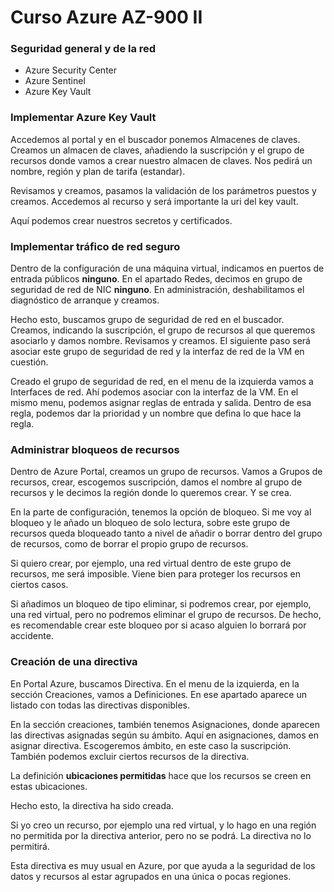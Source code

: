 # Curso Azure AZ-900 II

### Seguridad general y de la red

* Azure Security Center
* Azure Sentinel
* Azure Key Vault

### Implementar Azure Key Vault

Accedemos al portal y en el buscador ponemos Almacenes de claves. Creamos un almacen de claves, añadiendo la suscripción y el grupo de recursos donde vamos a crear nuestro almacen de claves. Nos pedirá un nombre, región y plan de tarifa (estandar).

Revisamos y creamos, pasamos la validación de los parámetros puestos y creamos. Accedemos al recurso y será importante la uri del key vault. 

Aquí podemos crear nuestros secretos y certificados.

### Implementar tráfico de red seguro

Dentro de la configuración de una máquina virtual, indicamos en puertos de entrada públicos **ninguno**. En el apartado Redes, decimos en grupo de seguridad de red de NIC **ninguno**. En administración, deshabilitamos el diagnóstico de arranque y creamos. 

Hecho esto, buscamos grupo de seguridad de red en el buscador. Creamos, indicando la suscripción, el grupo de recursos al que queremos asociarlo y damos nombre. Revisamos y creamos. El siguiente paso será asociar este grupo de seguridad de red y la interfaz de red de la VM en cuestión. 

Creado el grupo de seguridad de red, en el menu de la izquierda vamos a Interfaces de red. Ahí podemos asociar con la interfaz de la VM. En el mismo menu, podemos asignar reglas de entrada y salida. Dentro de esa regla, podemos dar la prioridad y un nombre que defina lo que hace la regla. 

### Administrar bloqueos de recursos

Dentro de Azure Portal, creamos un grupo de recursos. Vamos a Grupos de recursos, crear, escogemos suscripción, damos el nombre al grupo de recursos y le decimos la región donde lo queremos crear. Y se crea.

En la parte de configuración, tenemos la opción de bloqueo. Si me voy al bloqueo y le añado un bloqueo de solo lectura, sobre este grupo de recursos queda bloqueado tanto a nivel de añadir o borrar dentro del grupo de recursos, como de borrar el propio grupo de recursos. 

Si quiero crear, por ejemplo, una red virtual dentro de este grupo de recursos, me será imposible. Viene bien para proteger los recursos en ciertos casos. 

Si añadimos un bloqueo de tipo eliminar, si podremos crear, por ejemplo, una red virtual, pero no podremos eliminar el grupo de recursos. De hecho, es recomendable crear este bloqueo por si acaso alguien lo borrará por accidente.

### Creación de una directiva 

En Portal Azure, buscamos Directiva. En el menu de la izquierda, en la sección Creaciones, vamos a Definiciones. En ese apartado aparece un listado con todas las directivas disponibles. 

En la sección creaciones, también tenemos Asignaciones, donde aparecen las directivas asignadas según su ámbito. Aquí en asignaciones, damos en asignar directiva. Escogeremos ámbito, en este caso la suscripción. También podemos excluir ciertos recursos de la directiva. 

La definición **ubicaciones permitidas** hace que los recursos se creen en estas ubicaciones.

Hecho esto, la directiva ha sido creada.

Si yo creo un recurso, por ejemplo una red virtual, y lo hago en una región no permitida por la directiva anterior, pero no se podrá. La directiva no lo permitirá. 

Esta directiva es muy usual en Azure, por que ayuda a la seguridad de los datos y recursos al estar agrupados en una única o pocas regiones.


